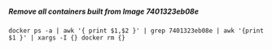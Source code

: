 
##### Remove all containers built from Image 7401323eb08e
```
docker ps -a | awk '{ print $1,$2 }' | grep 7401323eb08e | awk '{print $1 }' | xargs -I {} docker rm {}
```
